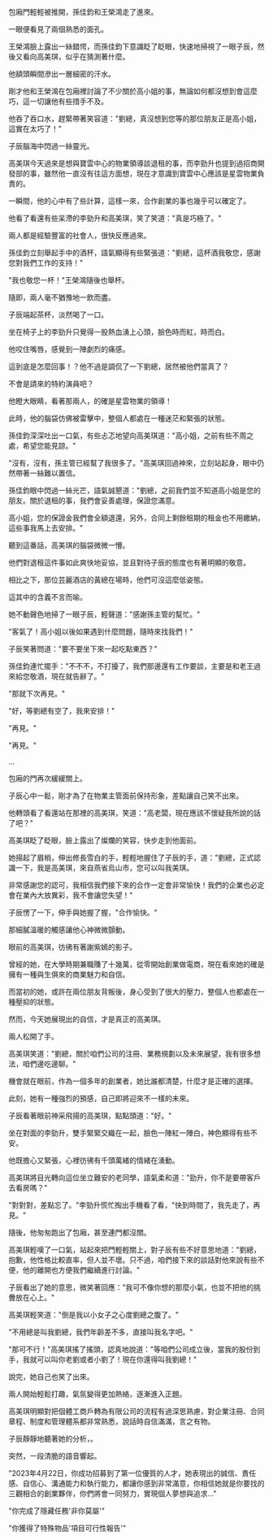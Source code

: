包廂門輕輕被推開，孫佳鈞和王榮鴻走了進來。

一眼便看見了兩個熟悉的面孔。

王榮鴻臉上露出一絲錯愕，而孫佳鈞下意識眨了眨眼，快速地掃視了一眼子辰，然後又看向高美琪，似乎在猜測著什麼。

他額頭瞬間滲出一層細密的汗水。

剛才他和王榮鴻在包廂裡討論了不少關於高小姐的事，無論如何都沒想到會這麼巧，這一切讓他有些措手不及。

他吞了吞口水，趕緊帶著笑容道："劉總，真沒想到您等的那位朋友正是高小姐，這實在太巧了！"

子辰腦海中閃過一絲靈光。

高美琪今天過來是想與寶雲中心的物業領導談退租的事，而李勁升也提到過招商開發部的事，雖然他一直沒有往這方面想，現在才意識到寶雲中心應該是星雲物業負責的。

一瞬間，他的心中有了些計算，這樣一來，合作創業的事也幾乎可以確定了。

他看了看還有些呆滯的李勁升和高美琪，笑了笑道："真是巧極了。"

兩人都是經驗豐富的社會人，很快反應過來。

孫佳鈞立刻舉起手中的酒杯，語氣顯得有些緊張道："劉總，這杯酒我敬您，感謝您對我們工作的支持！"

"我也敬您一杯！"王榮鴻隨後也舉杯。

隨即，兩人毫不猶豫地一飲而盡。

子辰端起茶杯，淡然喝了一口。

坐在椅子上的李勁升只覺得一股熱血湧上心頭，臉色時而紅，時而白。

他咬住嘴唇，感覺到一陣劇烈的痛感。

這到底是怎麼回事！？他不過是調侃了一下劉總，居然被他們當真了？

不會是請來的特約演員吧？

他瞪大眼睛，看著那兩人，的確是星雲物業的領導！

此時，他的腦袋仿佛被雷擊中，整個人都處在一種迷茫和緊張的狀態。

孫佳鈞深深吐出一口氣，有些忐忑地望向高美琪道："高小姐，之前有些不周之處，希望您能見諒。"

"沒有，沒有，孫主管已經幫了我很多了。"高美琪回過神來，立刻站起身，眼中仍然帶著一絲難以置信。

孫佳鈞眼中閃過一絲光芒，語氣誠懇道："劉總，之前我們並不知道高小姐是您的朋友。關於退租的事，我們會妥善處理，保證您滿意。

高小姐，您的保證金我們會全額退還，另外，合同上剩餘租期的租金也不用繳納，這些事我馬上去安排。"

聽到這番話，高美琪的腦袋微微一懵。

他們對退租這件事如此爽快地妥協，並且對待子辰的態度也有著明顯的敬意。

相比之下，那位芸麗酒店的黃總在場時，他們可沒這麼低姿態。

這其中的含義不言而喻。

她不動聲色地掃了一眼子辰，輕聲道："感謝孫主管的幫忙。"

"客氣了！高小姐以後如果遇到什麼問題，隨時來找我們！"

子辰笑著問道："要不要坐下來一起吃點東西？"

孫佳鈞連忙擺手："不不不，不打擾了，我們那邊還有工作要談，主要是和老王過來給您敬酒，現在就告辭了。"

"那就下次再見。"

"好，等劉總有空了，我來安排！"

"再見。"

"再見。"

...

包廂的門再次緩緩關上。

子辰心中一鬆，剛才為了在物業主管面前保持形象，差點讓自己笑不出來。

他轉頭看了看還站在那裡的高美琪，笑道："高老闆，現在應該不懷疑我所說的話了吧？"

高美琪眨了眨眼，臉上露出了燦爛的笑容，快步走到他面前。

她揚起了眉梢，伸出修長雪白的手，輕輕地握住了子辰的手，道："劉總，正式認識一下，我是高美琪，來自燕省烏山市，您可以叫我美琪。

非常感謝您的認可，我相信我們接下來的合作一定會非常愉快！我們的企業也必定會在業內大放異彩，我不會讓您失望！"

子辰愣了一下，伸手與她握了握，"合作愉快。"

那細膩溫暖的觸感讓他心神微微顫動。

眼前的高美琪，彷彿有著謝紫嫣的影子。

曾經的她，在大學時期兼職賺了十幾萬，從零開始創業做電商，現在看來她的確是擁有一種與生俱來的商業魅力和自信。

而當初的她，或許在兩位朋友背叛後，身心受到了很大的壓力，整個人也都處在一種壓抑的狀態。

然而，今天她展現出的自信，才是真正的高美琪。

兩人松開了手。

高美琪笑道："劉總，關於咱們公司的注冊、業務規劃以及未來展望，我有很多想法，咱們邊吃邊聊。"

機會就在眼前，作為一個多年的創業者，她比誰都清楚，什麼才是正確的選擇。

此刻，她有一種強烈的預感，自己即將迎來不一樣的未來。

子辰看著眼前神采飛揚的高美琪，點點頭道："好。"

坐在對面的李勁升，雙手緊緊交織在一起，臉色一陣紅一陣白，神色顯得有些不安。

他既擔心又緊張，心裡彷彿有千頭萬緒的情緒在湧動。

高美琪將目光轉向這位坐立難安的老同學，語氣柔和道："勁升，你不是要帶客戶去看房嗎？"

"對對對，差點忘了。"李勁升慌忙掏出手機看了看，"快到時間了，我先走了，再見。"

隨後，他匆匆跑出了包廂，甚至連門都沒關。

高美琪輕嘆了一口氣，站起來把門輕輕關上，對子辰有些不好意思地道："劉總，抱歉，他性格比較直率，但人並不壞。只不過，咱們接下來的談話對他來說有些不便，他的離開也方便我們繼續進行討論。"

子辰看出了她的意思，微笑著回應："我可不像你想的那麼小氣，也並不把他的挑釁放在心上。"

高美琪輕笑道："倒是我以小女子之心度劉總之腹了。"

"不用總是叫我劉總，我們年齡差不多，直接叫我名字吧。"

"那可不行！"高美琪搖了搖頭，認真地說道："等咱們公司成立後，當我的股份到手，我就可以叫你老劉或者小劉了！現在你還得叫我劉總！"

說完，她自己也笑了出來。

兩人開始輕鬆打趣，氣氛變得更加熱絡，逐漸進入正題。

高美琪明顯對把個體工商戶轉為有限公司的流程有過深思熟慮，對企業注冊、合同章程、制度和管理體系都非常熟悉，說話時自信滿滿，言之有物。

子辰靜靜地聽著她的分析，。

突然，一段清脆的語音響起。

"2023年4月22日，你成功招募到了第一位優質的人才，她表現出的誠信、責任感、自信心、溝通能力和執行能力，都讓你感到非常滿意，你相信她就是你要找的三觀相合的創業夥伴，你們將會一同努力，實現個人夢想與追求..."

"你完成了隱藏任務'非你莫屬'"

"你獲得了特殊物品'項目可行性報告'"